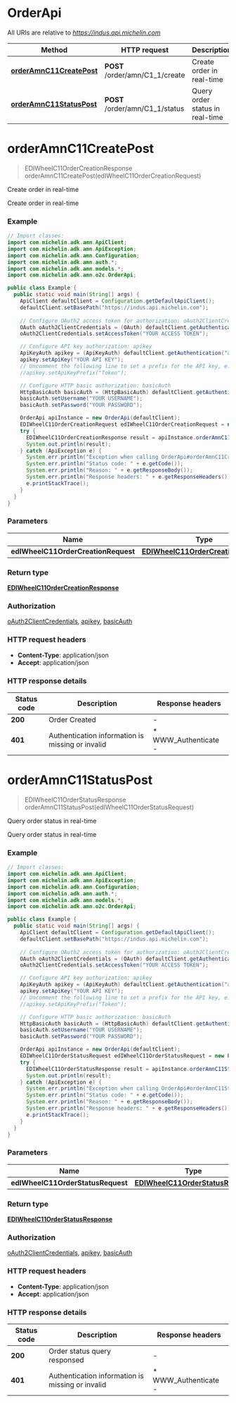 # OrderApi

All URIs are relative to *https://indus.api.michelin.com*

| Method | HTTP request | Description |
|------------- | ------------- | -------------|
| [**orderAmnC11CreatePost**](OrderApi.md#orderAmnC11CreatePost) | **POST** /order/amn/C1_1/create | Create order in real-time |
| [**orderAmnC11StatusPost**](OrderApi.md#orderAmnC11StatusPost) | **POST** /order/amn/C1_1/status | Query order status in real-time |


<a id="orderAmnC11CreatePost"></a>
# **orderAmnC11CreatePost**
> EDIWheelC11OrderCreationResponse orderAmnC11CreatePost(edIWheelC11OrderCreationRequest)

Create order in real-time

Create order in real-time

### Example
```java
// Import classes:
import com.michelin.adk.amn.ApiClient;
import com.michelin.adk.amn.ApiException;
import com.michelin.adk.amn.Configuration;
import com.michelin.adk.amn.auth.*;
import com.michelin.adk.amn.models.*;
import com.michelin.adk.amn.o2c.OrderApi;

public class Example {
  public static void main(String[] args) {
    ApiClient defaultClient = Configuration.getDefaultApiClient();
    defaultClient.setBasePath("https://indus.api.michelin.com");
    
    // Configure OAuth2 access token for authorization: oAuth2ClientCredentials
    OAuth oAuth2ClientCredentials = (OAuth) defaultClient.getAuthentication("oAuth2ClientCredentials");
    oAuth2ClientCredentials.setAccessToken("YOUR ACCESS TOKEN");

    // Configure API key authorization: apikey
    ApiKeyAuth apikey = (ApiKeyAuth) defaultClient.getAuthentication("apikey");
    apikey.setApiKey("YOUR API KEY");
    // Uncomment the following line to set a prefix for the API key, e.g. "Token" (defaults to null)
    //apikey.setApiKeyPrefix("Token");

    // Configure HTTP basic authorization: basicAuth
    HttpBasicAuth basicAuth = (HttpBasicAuth) defaultClient.getAuthentication("basicAuth");
    basicAuth.setUsername("YOUR USERNAME");
    basicAuth.setPassword("YOUR PASSWORD");

    OrderApi apiInstance = new OrderApi(defaultClient);
    EDIWheelC11OrderCreationRequest edIWheelC11OrderCreationRequest = new EDIWheelC11OrderCreationRequest(); // EDIWheelC11OrderCreationRequest | 
    try {
      EDIWheelC11OrderCreationResponse result = apiInstance.orderAmnC11CreatePost(edIWheelC11OrderCreationRequest);
      System.out.println(result);
    } catch (ApiException e) {
      System.err.println("Exception when calling OrderApi#orderAmnC11CreatePost");
      System.err.println("Status code: " + e.getCode());
      System.err.println("Reason: " + e.getResponseBody());
      System.err.println("Response headers: " + e.getResponseHeaders());
      e.printStackTrace();
    }
  }
}
```

### Parameters

| Name | Type | Description  | Notes |
|------------- | ------------- | ------------- | -------------|
| **edIWheelC11OrderCreationRequest** | [**EDIWheelC11OrderCreationRequest**](EDIWheelC11OrderCreationRequest.md)|  | |

### Return type

[**EDIWheelC11OrderCreationResponse**](EDIWheelC11OrderCreationResponse.md)

### Authorization

[oAuth2ClientCredentials](../README.md#oAuth2ClientCredentials), [apikey](../README.md#apikey), [basicAuth](../README.md#basicAuth)

### HTTP request headers

 - **Content-Type**: application/json
 - **Accept**: application/json

### HTTP response details
| Status code | Description | Response headers |
|-------------|-------------|------------------|
| **200** | Order Created |  -  |
| **401** | Authentication information is missing or invalid |  * WWW_Authenticate -  <br>  |

<a id="orderAmnC11StatusPost"></a>
# **orderAmnC11StatusPost**
> EDIWheelC11OrderStatusResponse orderAmnC11StatusPost(edIWheelC11OrderStatusRequest)

Query order status in real-time

Query order status in real-time

### Example
```java
// Import classes:
import com.michelin.adk.amn.ApiClient;
import com.michelin.adk.amn.ApiException;
import com.michelin.adk.amn.Configuration;
import com.michelin.adk.amn.auth.*;
import com.michelin.adk.amn.models.*;
import com.michelin.adk.amn.o2c.OrderApi;

public class Example {
  public static void main(String[] args) {
    ApiClient defaultClient = Configuration.getDefaultApiClient();
    defaultClient.setBasePath("https://indus.api.michelin.com");
    
    // Configure OAuth2 access token for authorization: oAuth2ClientCredentials
    OAuth oAuth2ClientCredentials = (OAuth) defaultClient.getAuthentication("oAuth2ClientCredentials");
    oAuth2ClientCredentials.setAccessToken("YOUR ACCESS TOKEN");

    // Configure API key authorization: apikey
    ApiKeyAuth apikey = (ApiKeyAuth) defaultClient.getAuthentication("apikey");
    apikey.setApiKey("YOUR API KEY");
    // Uncomment the following line to set a prefix for the API key, e.g. "Token" (defaults to null)
    //apikey.setApiKeyPrefix("Token");

    // Configure HTTP basic authorization: basicAuth
    HttpBasicAuth basicAuth = (HttpBasicAuth) defaultClient.getAuthentication("basicAuth");
    basicAuth.setUsername("YOUR USERNAME");
    basicAuth.setPassword("YOUR PASSWORD");

    OrderApi apiInstance = new OrderApi(defaultClient);
    EDIWheelC11OrderStatusRequest edIWheelC11OrderStatusRequest = new EDIWheelC11OrderStatusRequest(); // EDIWheelC11OrderStatusRequest | 
    try {
      EDIWheelC11OrderStatusResponse result = apiInstance.orderAmnC11StatusPost(edIWheelC11OrderStatusRequest);
      System.out.println(result);
    } catch (ApiException e) {
      System.err.println("Exception when calling OrderApi#orderAmnC11StatusPost");
      System.err.println("Status code: " + e.getCode());
      System.err.println("Reason: " + e.getResponseBody());
      System.err.println("Response headers: " + e.getResponseHeaders());
      e.printStackTrace();
    }
  }
}
```

### Parameters

| Name | Type | Description  | Notes |
|------------- | ------------- | ------------- | -------------|
| **edIWheelC11OrderStatusRequest** | [**EDIWheelC11OrderStatusRequest**](EDIWheelC11OrderStatusRequest.md)|  | |

### Return type

[**EDIWheelC11OrderStatusResponse**](EDIWheelC11OrderStatusResponse.md)

### Authorization

[oAuth2ClientCredentials](../README.md#oAuth2ClientCredentials), [apikey](../README.md#apikey), [basicAuth](../README.md#basicAuth)

### HTTP request headers

 - **Content-Type**: application/json
 - **Accept**: application/json

### HTTP response details
| Status code | Description | Response headers |
|-------------|-------------|------------------|
| **200** | Order status query responsed |  -  |
| **401** | Authentication information is missing or invalid |  * WWW_Authenticate -  <br>  |

